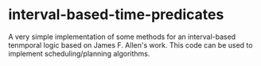 # interval-based-time-predicates
A very simple implementation of some methods for an interval-based tenmporal logic based on James F. Allen's work. This code can be used to implement scheduling/planning algorithms.

